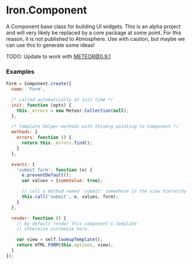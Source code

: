 Iron.Component
===============================================================
A Component base class for building UI widgets. This is an alpha project and
will very likely be replaced by a core package at some point. For this reason,
it is not published to Atmosphere. Use with caution, but maybe we can use this
to generate some ideas!

TODO: Update to work with METEOR@0.9.1

### Examples

```javascript
Form = Component.create({
  name: 'Form',

  /* called automatically at init time */
  init: function (opts) {
    this._errors = new Meteor.Collection(null);
  },

  /* template helper methods with thisArg pointing to Component */
  methods: {
    errors: function () {
      return this._errors.find();
    }
  },

  events: {
    'submit form': function (e) {
      e.preventDefault();
      var values = {someValue: true};

      // call a method named 'submit' somewhere in the view hierarchy
      this.call('submit', e, values, form);
    }
  },

  render: function () {
    // by default render this component's template
    // otherwise customize here.

    var view = self.lookupTemplate();
    return HTML.FORM(this.options, view);
  }
});
```
